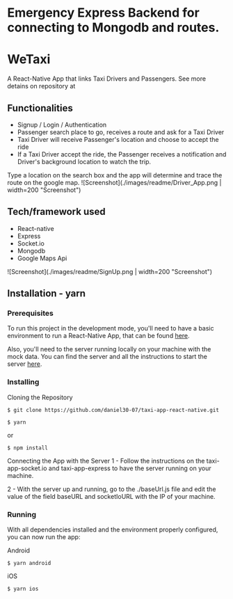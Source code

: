 # Emergency Express Backend for connecting to Mongodb and routes.

# WeTaxi
A React-Native App that links Taxi Drivers and Passengers.
See more detains on repository at 

## Functionalities
* Signup / Login / Authentication
* Passenger search place to go, receives a route and ask for a Taxi Driver
* Taxi Driver will receive Passenger's location and choose to accept the ride
* If a Taxi Driver accept the ride, the Passenger receives a notification and Driver's background location to watch the trip.


Type a location on the search box and the app will determine and trace the route on the google map.
![Screenshot](./images/readme/Driver_App.png | width=200 "Screenshot")
<!-- [YelpCamp Website](https://enigmatic-sea-52160.herokuapp.com/) -->

## Tech/framework used
* React-native
* Express
* Socket.io
* Mongodb
* Google Maps Api

![Screenshot](./images/readme/SignUp.png  | width=200 "Screenshot")

## Installation - yarn
### Prerequisites
To run this project in the development mode, you'll need to have a basic environment to run a React-Native App, that can be found [here](https://reactnative.dev/docs/environment-setup).

Also, you'll need to the server running locally on your machine with the mock data. You can find the server and all the instructions to start the server [here](https://github.com/daniel30-07/taxi-app-socket.io).

### Installing
Cloning the Repository

```
$ git clone https://github.com/daniel30-07/taxi-app-react-native.git
```

```
$ yarn
```
or
```
$ npm install
```

Connecting the App with the Server
1 - Follow the instructions on the taxi-app-socket.io and taxi-app-express to have the server running on your machine.

2 - With the server up and running, go to the ./baseUrl.js file and edit the value of the field baseURL and socketIoURL with the IP of your machine.

### Running
With all dependencies installed and the environment properly configured, you can now run the app:

Android
```
$ yarn android
```
iOS
```
$ yarn ios
```
